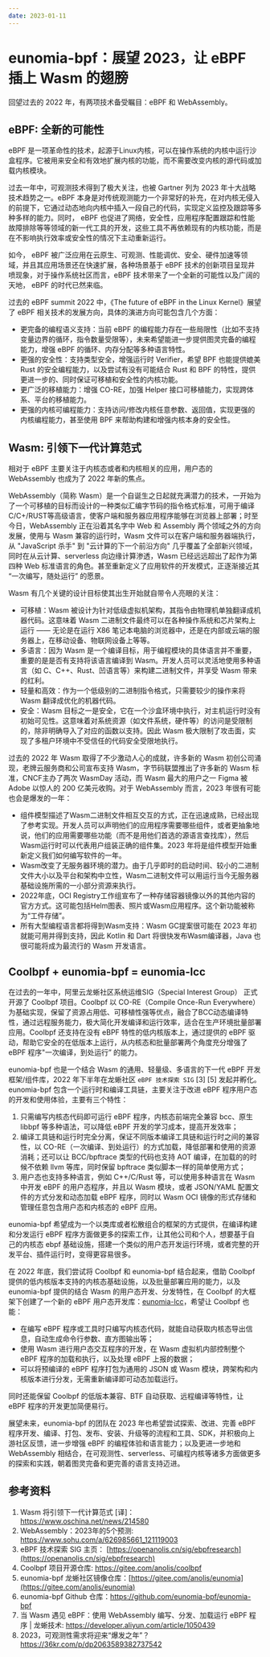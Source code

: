 ```yaml
---
date: 2023-01-11
---
```


# eunomia-bpf：展望 2023，让 eBPF 插上 Wasm 的翅膀


回望过去的 2022 年，有两项技术备受瞩目：eBPF 和 WebAssembly。

## eBPF: 全新的可能性

eBPF 是一项革命性的技术，起源于Linux内核，可以在操作系统的内核中运行沙盒程序。它被用来安全和有效地扩展内核的功能，而不需要改变内核的源代码或加载内核模块。

过去一年中，可观测技术得到了极大关注，也被 Gartner 列为 2023 年十大战略技术趋势之一。eBPF 本身是对传统观测能力一个非常好的补充，在对内核无侵入的前提下，它通过动态地向内核中插入一段自己的代码，实现定义监控及跟踪等多种多样的能力。同时， eBPF 也促进了网络，安全性，应用程序配置跟踪和性能故障排除等等领域的新一代工具的开发，这些工具不再依赖现有的内核功能，而是在不影响执行效率或安全性的情况下主动重新运行。

如今， eBPF 被广泛应用在云原生、可观测、性能调优、安全、硬件加速等领域，并且其应用场景还在快速扩展，各种场景基于 eBPF 技术的创新项目呈现井喷现象，对于操作系统社区而言，eBPF 技术带来了一个全新的可能性以及广阔的天地， eBPF 的时代已然来临。

过去的 eBPF summit 2022 中，《The future of eBPF in the Linux Kernel》展望了 eBPF 相关技术的发展方向，具体的演进方向可能包含几个方面：

- 更完备的编程语义支持：当前 eBPF 的编程能力存在一些局限性（比如不支持变量边界的循环，指令数量受限等），未来希望能进一步提供图灵完备的编程能力，增强 eBPF 的循环、内存分配等多种语言特性。
- 更强的安全性：支持类型安全，增强运行时 Verifier，希望 BPF 也能提供媲美 Rust 的安全编程能力，以及尝试有没有可能结合 Rust 和 BPF 的特性，提供更进一步的、同时保证可移植和安全性的内核功能。
- 更广泛的移植能力：增强 CO-RE，加强 Helper 接口可移植能力，实现跨体系、平台的移植能力。
- 更强的内核可编程能力：支持访问/修改内核任意参数、返回值，实现更强的内核编程能力，甚至使用 BPF 来帮助构建和增强内核本身的安全性。

## Wasm: 引领下一代计算范式

相对于 eBPF 主要关注于内核态或者和内核相关的应用，用户态的 WebAssembly 也成为了 2022 年新的焦点。

WebAssembly（简称 Wasm）是一个自诞生之日起就充满潜力的技术，一开始为了一个可移植的目标而设计的一种类似汇编字节码的指令格式标准，可用于编译C/C+/RUST等高级语言，使客户端和服务器应用程序能够在浏览器上部署；时至今日，WebAssembly 正在沿着其名字中 Web 和 Assembly 两个领域之外的方向发展，使用与 Wasm 兼容的运行时，Wasm 文件可以在客户端和服务器端执行，从 "JavaScript 杀手" 到 "云计算的下一个前沿方向" 几乎覆盖了全部新兴领域，同时在从云计算、serverless 向边缘计算渗透，Wasm 已经远远超出了起作为第四种 Web 标准语言的角色。甚至重新定义了应用软件的开发模式，正逐渐接近其 “一次编写，随处运行” 的愿景。

Wasm 有几个关键的设计目标使其出生开始就自带令人亮眼的关注：

- 可移植：Wasm 被设计为针对低级虚拟机架构，其指令由物理机单独翻译成机器代码。这意味着 Wasm 二进制文件最终可以在各种操作系统和芯片架构上运行 —— 无论是在运行 X86 笔记本电脑的浏览器中，还是在内部或云端的服务器上，在移动设备、物联网设备上等等。
- 多语言：因为 Wasm 是一个编译目标，用于编程模块的具体语言并不重要，重要的是是否有支持将该语言编译到 Wasm。开发人员可以灵活地使用多种语言（如 C、C++、Rust、凹语言等）来构建二进制文件，并享受 Wasm 带来的红利。
- 轻量和高效：作为一个低级别的二进制指令格式，只需要较少的操作来将 Wasm 翻译成优化的机器代码。
- 安全：Wasm 目标之一是安全，它在一个沙盒环境中执行，对主机运行时没有初始可见性。这意味着对系统资源（如文件系统，硬件等）的访问是受限制的，除非明确导入了对应的函数以支持。因此 Wasm 极大限制了攻击面，实现了多租户环境中不受信任的代码安全受限地执行。

过去的 2022 年 Wasm 取得了不少激动人心的成就，许多新的 Wasm 初创公司涌现，老牌云服务商和公司宣布支持 Wasm，字节码联盟推出了许多新的 Wasm 标准，CNCF主办了两次 WasmDay 活动，而 Wasm 最大的用户之一 Figma 被 Adobe 以惊人的 200 亿美元收购。对于 WebAssembly 而言，2023 年很有可能也会是爆发的一年：

- 组件模型描述了Wasm二进制文件相互交互的方式，正在迅速成熟，已经出现了参考实现。开发人员可以声明他们的应用程序需要哪些组件，或者更抽象地说，他们的应用需要哪些功能（而不是用他们首选的源语言查找库），然后Wasm运行时可以代表用户组装正确的组件集。2023 年将是组件模型开始重新定义我们如何编写软件的一年。
- Wasm改变了无服务器环境的潜力。由于几乎即时的启动时间、较小的二进制文件大小以及平台和架构中立性，Wasm二进制文件可以用运行当今无服务器基础设施所需的一小部分资源来执行。
- 2022年底，OCI Registry工作组宣布了一种存储容器镜像以外的其他内容的官方方式。这可能包括Helm图表、照片或Wasm应用程序。这个新功能被称为“工件存储”。
- 所有大型编程语言都将得到Wasm支持：Wasm GC提案很可能在 2023 年初就能可用并得到支持，因此 Kotlin 和 Dart 将很快发布Wasm编译器，Java 也很可能将成为最流行的 Wasm 开发语言。

## Coolbpf + eunomia-bpf = eunomia-lcc

在过去的一年中，阿里云龙蜥社区系统运维SIG（Special Interest Group） 正式开源了 Coolbpf 项目。Coolbpf 以 CO-RE（Compile Once-Run Everywhere）为基础实现，保留了资源占用低、可移植性强等优点，融合了BCC动态编译特性，通过远程服务能力，极大简化开发编译和运行效率，适合在生产环境批量部署应用。Coolbpf 还支持在没有 eBPF 特性的低内核版本上，通过提供的 eBPF 驱动，帮助它安全的在低版本上运行，从内核态和批量部署两个角度充分增强了 eBPF 程序"一次编译，到处运行” 的能力。

eunomia-bpf 也是一个结合 Wasm 的通用、轻量级、多语言的下一代 eBPF 开发框架/组件库，2022 年下半年在龙蜥社区 `eBPF 技术探索 SIG` [3] [5] 发起并孵化。eunomia-bpf 包含一个运行时和编译工具链，主要关注于改进 eBPF 程序用户态的开发和使用体验，主要有三个特性：

1. 只需编写内核态代码即可运行 eBPF 程序，内核态前端完全兼容 bcc、原生 libbpf 等多种语法，可以降低 eBPF 开发的学习成本，提高开发效率；
2. 编译工具链和运行时完全分离，保证不同版本编译工具链和运行时之间的兼容性，以 CO-RE（一次编译、到处运行）的方式加载，降低部署和使用的资源消耗；还可以让 BCC/bpftrace 类型的代码也支持 AOT 编译，在加载的的时候不依赖 llvm 等库，同时保留 bpftrace 类似脚本一样的简单使用方式；
3. 用户态也支持多种语言，例如 C++/C/Rust 等，可以使用多种语言在 Wasm 中开发 eBPF 的用户态程序，并且以 Wasm 模块，或者 JSON/YAML 配置文件的方式分发和动态加载 eBPF 程序，同时以 Wasm OCI 镜像的形式存储和管理任意包含用户态和内核态的 eBPF 应用。

eunomia-bpf 希望成为一个以类库或者松散组合的框架的方式提供，在编译构建和分发运行 eBPF 程序方面做更多的探索工作，让其他公司和个人，想要基于自己的内核态 ebpf 基础设施，搭建一个类似的用户态开发运行环境，或者完整的开发平台、插件运行时，变得更容易很多。

在 2022 年底，我们尝试将 Coolbpf 和 eunomia-bpf 结合起来，借助 Coolbpf 提供的低内核版本支持的内核态基础设施，以及批量部署应用的能力，以及 eunomia-bpf 提供的结合 Wasm 的用户态开发、分发特性，在 Coolbpf 的大框架下创建了一个新的 eBPF 用户态开发库：[eunomia-lcc](https://gitee.com/anolis/coolbpf/pulls/17)，希望让 Coolbpf 也能：

- 在编写 eBPF 程序或工具时只编写内核态代码，就能自动获取内核态导出信息，自动生成命令行参数、直方图输出等；
- 使用 Wasm 进行用户态交互程序的开发，在 Wasm 虚拟机内部控制整个 eBPF 程序的加载和执行，以及处理 eBPF 上报的数据；
- 可以将预编译的 eBPF 程序打包为通用的 JSON 或 Wasm 模块，跨架构和内核版本进行分发，无需重新编译即可动态加载运行。

同时还能保留 Coolbpf 的低版本兼容、BTF 自动获取、远程编译等特性，让 eBPF 程序的开发更加简便易行。

展望未来，eunomia-bpf 的团队在 2023 年也希望尝试探索、改进、完善 eBPF 程序开发、编译、打包、发布、安装、升级等的流程和工具、SDK，并积极向上游社区反馈，进一步增强 eBPF 的编程体验和语言能力；以及更进一步地和 WebAssembly 相结合，在可观测性、serverless、可编程内核等诸多方面做更多的探索和实践，朝着图灵完备和更完善的语言支持迈进。

## 参考资料

1. Wasm 将引领下一代计算范式 [译]：<https://www.oschina.net/news/214580>
2. WebAssembly：2023年的5个预测: <https://www.sohu.com/a/626985661_121119003>
3. eBPF 技术探索 SIG 主页： [https://openanolis.cn/sig/ebpfresearch](https://openanolis.cn/sig/ebpfresearch)
4. Coolbpf 项目开源仓库: <https://gitee.com/anolis/coolbpf>
5. eunomia-bpf 龙蜥社区镜像仓库：[https://gitee.com/anolis/eunomia](https://gitee.com/anolis/eunomia)
6. eunomia-bpf Github 仓库：<https://github.com/eunomia-bpf/eunomia-bpf>
7. 当 Wasm 遇见 eBPF：使用 WebAssembly 编写、分发、加载运行 eBPF 程序 | 龙蜥技术: <https://developer.aliyun.com/article/1050439>
8. 2023，可观测性需求将迎来“爆发之年”？<https://36kr.com/p/dp2063589382737542>
